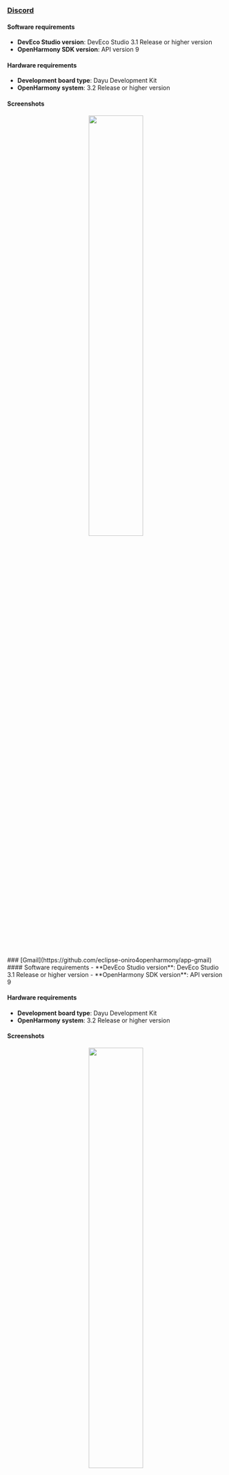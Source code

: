 ### [Discord](https://github.com/eclipse-oniro4openharmony/app-discord)  
#### Software requirements
- **DevEco Studio version**: DevEco Studio 3.1 Release or higher version
- **OpenHarmony SDK version**: API version 9

#### Hardware requirements
- **Development board type**: Dayu Development Kit
- **OpenHarmony system**: 3.2 Release or higher version

#### Screenshots
<div style="text-align: center">
    <img src='../images//communication/image1.png' width='50%'>
</div>
### [Gmail](https://github.com/eclipse-oniro4openharmony/app-gmail)  
#### Software requirements
- **DevEco Studio version**: DevEco Studio 3.1 Release or higher version
- **OpenHarmony SDK version**: API version 9

#### Hardware requirements
- **Development board type**: Dayu Development Kit
- **OpenHarmony system**: 3.2 Release or higher version

#### Screenshots
<div style="text-align: center">
    <img src='../images//communication/image2.png' width='50%'>
</div>